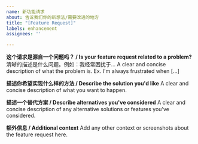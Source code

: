 ```yaml
---
name: 新功能请求
about: 告诉我们你的新想法/需要改进的地方
title: "[Feature Request]"
labels: enhancement
assignees: ''

---
```


**这个请求是源自一个问题吗？ / Is your feature request related to a problem?**
清晰的描述是什么问题。例如：我经常困扰于...
A clear and concise description of what the problem is. Ex. I'm always frustrated when [...]

**描述你希望实现什么样的方法 / Describe the solution you'd like**
A clear and concise description of what you want to happen.

**描述一个替代方案 / Describe alternatives you've considered**
A clear and concise description of any alternative solutions or features you've considered.

**额外信息 / Additional context**
Add any other context or screenshots about the feature request here.
